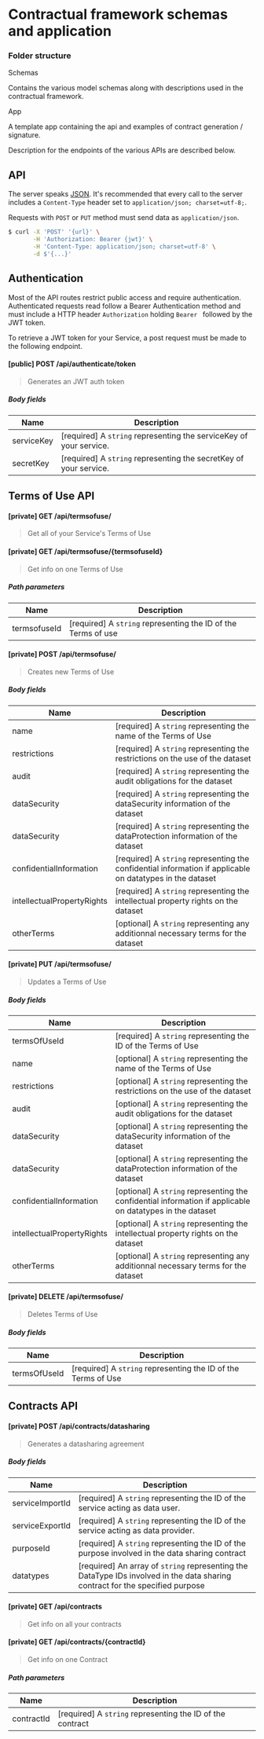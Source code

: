 # Contractual framework schemas and application

### Folder structure

Schemas

Contains the various model schemas along with descriptions used in the contractual framework.

App

A template app containing the api and examples of contract generation / signature.

Description for the endpoints of the various APIs are described below.

## API

The server speaks [JSON](https://en.wikipedia.org/wiki/JSON). It's recommended that every call to the server includes a `Content-Type` header set to `application/json; charset=utf-8;`. 

Requests with `POST` or `PUT` method must send data as `application/json`.

```bash
$ curl -X 'POST' '{url}' \
       -H 'Authorization: Bearer {jwt}' \
       -H 'Content-Type: application/json; charset=utf-8' \
       -d $'{...}'
```

## Authentication

Most of the API routes restrict public access and require authentication. Authenticated requests read follow a Bearer Authentication method and must include a HTTP header `Authorization` holding `Bearer ` followed by the JWT token.

To retrieve a JWT token for your Service, a post request must be made to the following endpoint.

#### [public] POST /api/authenticate/token

> Generates an JWT auth token

##### Body fields

| Name | Description
|-|-
| serviceKey | [required] A `string` representing the serviceKey of your service.
| secretKey | [required] A `string` representing the secretKey of your service.

## Terms of Use API

#### [private] GET /api/termsofuse/

> Get all of your Service's Terms of Use

#### [private] GET /api/termsofuse/{termsofuseId}

> Get info on one Terms of Use

##### Path parameters

| Name | Description
|-|-
| termsofuseId | [required] A `string` representing the ID of the Terms of use

#### [private] POST /api/termsofuse/

> Creates new Terms of Use

##### Body fields

| Name | Description
|-|-
| name | [required] A `string` representing the name of the Terms of Use
| restrictions | [required] A `string` representing the restrictions on the use of the dataset
| audit | [required] A `string` representing the audit obligations for the dataset
| dataSecurity | [required] A `string` representing the dataSecurity information of the dataset
| dataSecurity | [required] A `string` representing the dataProtection information of the dataset
| confidentialInformation | [required] A `string` representing the confidential information if applicable on datatypes in the dataset
| intellectualPropertyRights | [required] A `string` representing the intellectual property rights on the dataset
| otherTerms | [optional] A `string` representing any additionnal necessary terms for the dataset

#### [private] PUT /api/termsofuse/

> Updates a Terms of Use

##### Body fields

| Name | Description
|-|-
| termsOfUseId | [required] A `string` representing the ID of the Terms of Use
| name | [optional] A `string` representing the name of the Terms of Use
| restrictions | [optional] A `string` representing the restrictions on the use of the dataset
| audit | [optional] A `string` representing the audit obligations for the dataset
| dataSecurity | [optional] A `string` representing the dataSecurity information of the dataset
| dataSecurity | [optional] A `string` representing the dataProtection information of the dataset
| confidentialInformation | [optional] A `string` representing the confidential information if applicable on datatypes in the dataset
| intellectualPropertyRights | [optional] A `string` representing the intellectual property rights on the dataset
| otherTerms | [optional] A `string` representing any additionnal necessary terms for the dataset

#### [private] DELETE /api/termsofuse/

> Deletes Terms of Use

##### Body fields

| Name | Description
|-|-
| termsOfUseId | [required] A `string` representing the ID of the Terms of Use

## Contracts API

#### [private] POST /api/contracts/datasharing

> Generates a datasharing agreement

##### Body fields

| Name | Description
|-|-
| serviceImportId | [required] A `string` representing the ID of the service acting as data user.
| serviceExportId | [required] A `string` representing the ID of the service acting as data provider.
| purposeId | [required] A `string` representing the ID of the purpose involved in the data sharing contract
| datatypes | [required] An array of `string` representing the DataType IDs involved in the data sharing contract for the specified purpose

#### [private] GET /api/contracts

> Get info on all your contracts

#### [private] GET /api/contracts/{contractId}

> Get info on one Contract

##### Path parameters

| Name | Description
|-|-
| contractId | [required] A `string` representing the ID of the contract